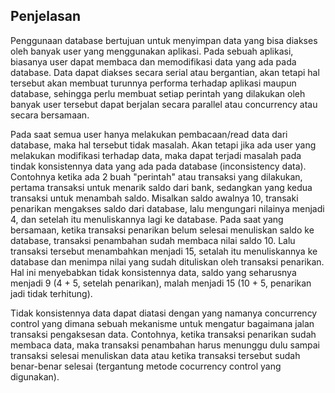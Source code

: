 ## Penjelasan

Penggunaan database bertujuan untuk menyimpan data yang bisa diakses oleh banyak user yang menggunakan aplikasi. Pada sebuah aplikasi, biasanya user dapat membaca dan memodifikasi data yang ada pada database. Data dapat diakses secara serial atau bergantian, akan tetapi hal tersebut akan membuat turunnya performa terhadap aplikasi maupun database, sehingga perlu membuat setiap perintah yang dilakukan oleh banyak user tersebut dapat berjalan secara parallel atau concurrency atau secara bersamaan.

Pada saat semua user hanya melakukan pembacaan/read data dari database, maka hal tersebut tidak masalah. Akan tetapi jika ada user yang melakukan modifikasi terhadap data, maka dapat terjadi masalah pada tindak konsistennya data yang ada pada database (inconsistency data). Contohnya ketika ada 2 buah "perintah" atau transaksi yang dilakukan, pertama transaksi untuk menarik saldo dari bank, sedangkan yang kedua transaksi untuk menambah saldo. Misalkan saldo awalnya 10, transaki penarikan mengakses saldo dari database, lalu mengungari nilainya menjadi 4, dan setelah itu menuliskannya lagi ke database. Pada saat yang bersamaan, ketika transaksi penarikan belum selesai menuliskan saldo ke database, transaksi penambahan sudah membaca nilai saldo 10. Lalu transaksi tersebut menambahkan menjadi 15, setalah itu menuliskannya ke database dan menimpa nilai yang sudah dituliskan oleh transaksi penarikan. Hal ini menyebabkan tidak konsistennya data, saldo yang seharusnya menjadi 9 (4 + 5, setelah penarikan), malah menjadi 15 (10 + 5, penarikan jadi tidak terhitung).

Tidak konsistennya data dapat diatasi dengan yang namanya concurrency control yang dimana sebuah mekanisme untuk mengatur bagaimana jalan transaksi pengaksesan data. Contohnya, ketika transaksi penarikan sudah membaca data, maka transaksi penambahan harus menunggu dulu sampai transaksi selesai menuliskan data atau ketika transaksi tersebut sudah benar-benar selesai (tergantung metode cocurrency control yang digunakan).
